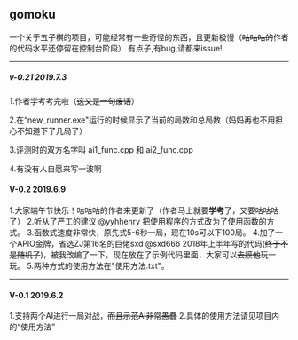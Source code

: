 ## gomoku

一个关于五子棋的项目，可能经常有一些奇怪的东西，且更新极慢（~~咕咕咕的~~作者的代码水平还停留在控制台阶段）
有点子,有bug,请都来issue!

---

##### v-0.21 2019.7.3

1.作者学考考完啦（~~这又是一句废话~~）

2.在“new_runner.exe"运行的时候显示了当前的局数和总局数（妈妈再也不用担心不知道下了几局了）

3.评测时的双方名字叫 ai1_func.cpp 和 ai2_func.cpp

4.有没有人自愿来写一波啊



#### V-0.2 2019.6.9
1.大家端午节快乐！咕咕咕的作者来更新了（作者马上就要**学考**了，又要咕咕咕了）
2.听从了严工的建议 @yyhhenry 把使用程序的方式改为了使用函数的方式。
3.函数式速度非常快，原先式5-6秒一局，现在10s可以下100局。
4.加了一个APIO金牌，省选ZJ第16名的巨佬sxd @sxd666 2018年上半年写的代码(~~终于不是随机了~~)，被我改编了一下，现在放在了示例代码里面，大家可以~~去膜他~~玩一玩。
5.两种方式的使用方法在"使用方法.txt"。

---

#### V-0.1 2019.6.2 

1.支持两个AI进行一局对战，~~而且示范AI非常愚蠢~~
2.具体的使用方法请见项目内的“使用方法”

